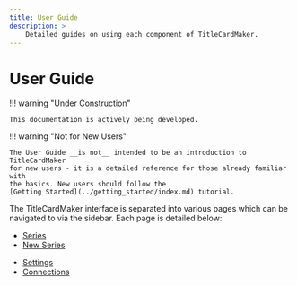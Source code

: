 ```yaml
---
title: User Guide
description: >
    Detailed guides on using each component of TitleCardMaker.
---
```


# User Guide

!!! warning "Under Construction"

    This documentation is actively being developed.

!!! warning "Not for New Users"

    The User Guide __is not__ intended to be an introduction to TitleCardMaker
    for new users - it is a detailed reference for those already familiar with
    the basics. New users should follow the
    [Getting Started](../getting_started/index.md) tutorial.

The TitleCardMaker interface is separated into various pages which can be
navigated to via the sidebar. Each page is detailed below:

- [Series](./series.md)
- [New Series](./new_series.md)
<!-- - [Tempates](./templates.md) -->
<!-- - [Fonts](./fonts.md) -->
<!-- - [Sync](./syncs.md) -->
- [Settings](./settings.md)
- [Connections](./connections.md)
<!-- - [Scheduler](./scheduler.md) -->
<!-- - [Importer](./importer.md) -->